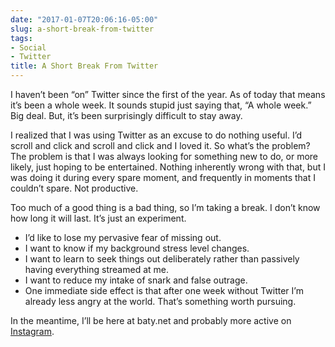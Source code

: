 ```yaml
---
date: "2017-01-07T20:06:16-05:00"
slug: a-short-break-from-twitter
tags:
- Social
- Twitter
title: A Short Break From Twitter
---
```


I haven’t been “on” Twitter since the first of the year. As of today
that means it’s been a whole week. It sounds stupid just saying that, “A
whole week.” Big deal. But, it’s been surprisingly difficult to stay
away.

I realized that I was using Twitter as an excuse to do nothing useful.
I’d scroll and click and scroll and click and I loved it. So what’s the
problem? The problem is that I was always looking for something new to
do, or more likely, just hoping to be entertained. Nothing inherently
wrong with that, but I was doing it during every spare moment, and
frequently in moments that I couldn’t spare. Not productive.

Too much of a good thing is a bad thing, so I’m taking a break. I don’t
know how long it will last. It’s just an experiment.

-   I’d like to lose my pervasive fear of missing out.
-   I want to know if my background stress level changes.
-   I want to learn to seek things out deliberately rather than
    passively having everything streamed at me.
-   I want to reduce my intake of snark and false outrage.
-   One immediate side effect is that after one week without Twitter I’m
    already less angry at the world. That’s something worth pursuing.

In the meantime, I’ll be here at baty.net and probably more active on
[Instagram](https://www.instagram.com/mrjackbaty/).
